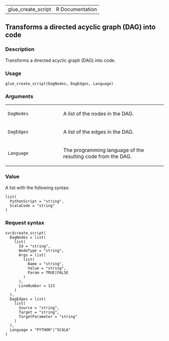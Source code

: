 <table style="width: 100%;">
<tbody>
<tr class="odd">
<td>glue_create_script</td>
<td style="text-align: right;">R Documentation</td>
</tr>
</tbody>
</table>

## Transforms a directed acyclic graph (DAG) into code

### Description

Transforms a directed acyclic graph (DAG) into code.

### Usage

    glue_create_script(DagNodes, DagEdges, Language)

### Arguments

<table>
<colgroup>
<col style="width: 35%" />
<col style="width: 65%" />
</colgroup>
<tbody>
<tr class="odd">
<td><code id="glue_create_script_:_DagNodes">DagNodes</code></td>
<td><p>A list of the nodes in the DAG.</p></td>
</tr>
<tr class="even">
<td><code id="glue_create_script_:_DagEdges">DagEdges</code></td>
<td><p>A list of the edges in the DAG.</p></td>
</tr>
<tr class="odd">
<td><code id="glue_create_script_:_Language">Language</code></td>
<td><p>The programming language of the resulting code from the
DAG.</p></td>
</tr>
</tbody>
</table>

### Value

A list with the following syntax:

    list(
      PythonScript = "string",
      ScalaCode = "string"
    )

### Request syntax

    svc$create_script(
      DagNodes = list(
        list(
          Id = "string",
          NodeType = "string",
          Args = list(
            list(
              Name = "string",
              Value = "string",
              Param = TRUE|FALSE
            )
          ),
          LineNumber = 123
        )
      ),
      DagEdges = list(
        list(
          Source = "string",
          Target = "string",
          TargetParameter = "string"
        )
      ),
      Language = "PYTHON"|"SCALA"
    )
